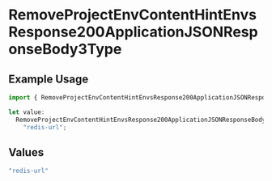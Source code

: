 # RemoveProjectEnvContentHintEnvsResponse200ApplicationJSONResponseBody3Type

## Example Usage

```typescript
import { RemoveProjectEnvContentHintEnvsResponse200ApplicationJSONResponseBody3Type } from "@vercel/sdk/models/operations/removeprojectenv.js";

let value:
  RemoveProjectEnvContentHintEnvsResponse200ApplicationJSONResponseBody3Type =
    "redis-url";
```

## Values

```typescript
"redis-url"
```